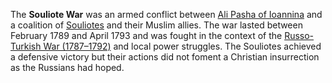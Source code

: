 The **Souliote War** was an armed conflict between [Ali Pasha of Ioannina](https://en.wikipedia.org/wiki/Ali_Pasha_of_Ioannina "Ali Pasha of Ioannina") and a coalition of [Souliotes](https://en.wikipedia.org/wiki/Souliotes "Souliotes") and their Muslim allies. The war lasted between February 1789 and April 1793 and was fought in the context of the [Russo-Turkish War (1787–1792)](https://en.wikipedia.org/wiki/Russo-Turkish_War_(1787%E2%80%931792) "Russo-Turkish War (1787–1792)") and local power struggles. The Souliotes achieved a defensive victory but their actions did not foment a Christian insurrection as the Russians had hoped.